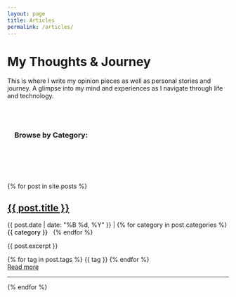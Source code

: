 ```yaml
---
layout: page
title: Articles
permalink: /articles/
---
```


# My Thoughts & Journey

This is where I write my opinion pieces as well as personal stories and journey. A glimpse into my mind and experiences as I navigate through life and technology.

<div class="category-filters">
  <h3>Browse by Category:</h3>
  <div class="filter-buttons">
    <a href="{{ '/categories/economics/' | relative_url }}" class="filter-btn">Economics</a>
    <a href="{{ '/categories/crypto/' | relative_url }}" class="filter-btn">Crypto</a>
    <a href="{{ '/categories/personal/' | relative_url }}" class="filter-btn">Personal</a>
    <a href="{{ '/categories/ai/' | relative_url }}" class="filter-btn">AI</a>
    <a href="{{ '/categories/development/' | relative_url }}" class="filter-btn">Development</a>
  </div>
</div>

{% for post in site.posts %}
  <div class="post-preview">
    <h2><a href="{{ post.url | relative_url }}">{{ post.title }}</a></h2>
    <p class="post-meta">{{ post.date | date: "%B %d, %Y" }} | 
      {% for category in post.categories %}
        <a href="{{ '/categories/' | append: category | append: '/' | relative_url }}" class="category">{{ category }}</a>
      {% endfor %}
    </p>
    <p>{{ post.excerpt }}</p>
    <div class="tags">
      {% for tag in post.tags %}
        <span class="tag">{{ tag }}</span>
      {% endfor %}
    </div>
    <a href="{{ post.url | relative_url }}">Read more</a>
  </div>
  <hr>
{% endfor %}

<style>
  .category-filters {
    margin: 2rem 0;
    padding: 1rem;
    background-color: var(--light-gray);
    border-radius: 6px;
  }
  
  .filter-buttons {
    display: flex;
    flex-wrap: wrap;
    gap: 0.5rem;
    margin-top: 1rem;
  }
  
  .filter-btn {
    padding: 0.5rem 1rem;
    border-radius: 4px;
    background-color: var(--primary-color);
    color: white;
    text-decoration: none;
    font-weight: 500;
    transition: background-color 0.2s;
  }
  
  .filter-btn:hover {
    background-color: #0353a8;
    text-decoration: none;
  }
  
  .category {
    color: var(--primary-color);
    font-weight: 500;
    text-decoration: none;
    margin-right: 0.5rem;
  }
  
  .category:hover {
    text-decoration: underline;
  }
</style> 